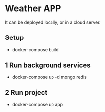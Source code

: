 # Weather APP

It can be deployed locally, or in a cloud server.

## Setup

- docker-compose build

## 1 Run background services

- docker-compose up -d mongo redis

## 2 Run project

- docker-compose up app
